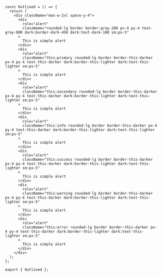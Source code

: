 ﻿```tsx
const Outlined = () => {
  return (
    <div className="max-w-2xl space-y-4">
      <div
        role="alert"
        className="rounded-lg border border-gray-200 px-4 py-4 text-gray-800 dark:border-dark-450 dark:text-dark-100 sm:px-5"
      >
        This is simple alert
      </div>
      <div
        role="alert"
        className="this:primary rounded-lg border border-this-darker px-4 py-4 text-this-darker dark:border-this-lighter dark:text-this-lighter sm:px-5"
      >
        This is simple alert
      </div>
      <div
        role="alert"
        className="this:secondary rounded-lg border border-this-darker px-4 py-4 text-this-darker dark:border-this-lighter dark:text-this-lighter sm:px-5"
      >
        This is simple alert
      </div>
      <div
        role="alert"
        className="this:info rounded-lg border border-this-darker px-4 py-4 text-this-darker dark:border-this-lighter dark:text-this-lighter sm:px-5"
      >
        This is simple alert
      </div>
      <div
        role="alert"
        className="this:success rounded-lg border border-this-darker px-4 py-4 text-this-darker dark:border-this-lighter dark:text-this-lighter sm:px-5"
      >
        This is simple alert
      </div>
      <div
        role="alert"
        className="this:warning rounded-lg border border-this-darker px-4 py-4 text-this-darker dark:border-this-lighter dark:text-this-lighter sm:px-5"
      >
        This is simple alert
      </div>
      <div
        role="alert"
        className="this:error rounded-lg border border-this-darker px-4 py-4 text-this-darker dark:border-this-lighter dark:text-this-lighter sm:px-5"
      >
        This is simple alert
      </div>
    </div>
  );
};

export { Outlined };

```
